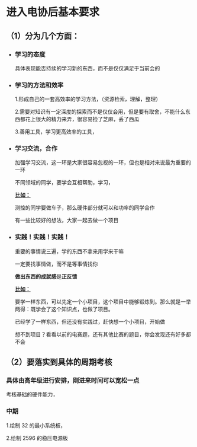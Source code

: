 # 进入电协后基本要求

## （1）分为几个方面：

-   ### 学习的态度

    具体表现能否持续的学习新的东西，而不是仅仅满足于当前会的

-   ### 学习的方法和效率

    1.形成自己的一套高效率的学习方法，（资源检索，理解，整理）

    2.需要对知识有一定深度的探索而不是仅仅会用，但是要有取舍，不能什么东西都花上很大的精力来弄，很容易捡了芝麻，丢了西瓜

    3.善用工具，学习更高效率的工具，

-   ### 学习交流，合作

    加强学习交流，这一环是大家很容易忽视的一环，但也是相对来说最为重要的一环

    不同领域的同学，要学会互相帮助，学习，

    **<u>比如：</u>**

    测控的同学要做车子，那么硬件部分就可以和功率的同学合作

    有一些比较好的想法，大家一起去做一个项目

-   ### 实践！实践！实践！

    重要的事情说三遍，学的东西不拿来用学来干嘛

    一定要找事情做，而不是等事情找你

    **做出东西的成就感**是**正反馈**

    <u>**比如：**</u>

    要学一样东西，可以先定一个小项目，这个项目中能够锻炼到。那么就是一举两得：既学会了这个知识点，也做了项目。

    已经学了一样东西，但还没有实践过，赶快想一个小项目，开始做

    想不到项目？看看以前的电赛题，还有其他比赛的题目，你会发现还有好多都不会

## （2）要落实到具体的周期考核

### 具体由高年级进行安排，刚进来时间可以宽松一点

考核基础的硬件能力，

### 中期

1.绘制 32 的最小系统板，

2.绘制 2596 的稳压电源板
